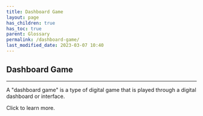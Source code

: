 ```yaml
---
title: Dashboard Game
layout: page
has_children: true
has_toc: true
parent: Glossary
permalink: /dashboard-game/
last_modified_date: 2023-03-07 10:40
---
```



## Dashboard Game
----------------

A "dashboard game" is a type of digital game that is played through a digital dashboard or interface. 

Click to learn more.

